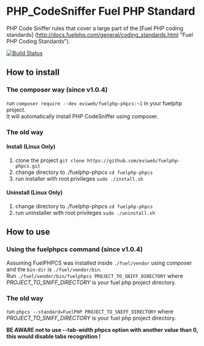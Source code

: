 PHP_CodeSniffer Fuel PHP Standard
=================================
    
PHP Code Sniffer rules that cover a large part of the [Fuel PHP coding standards]
(http://docs.fuelphp.com/general/coding_standards.html "Fuel PHP Coding Standards").
    
[![Build Status](https://travis-ci.org/eviweb/fuelphp-phpcs.png?branch=master)](https://travis-ci.org/eviweb/fuelphp-phpcs)
    
How to install
--------------

### The composer way (since v1.0.4)
run ``composer require --dev eviweb/fuelphp-phpcs:~1`` in your fuelphp project.    
It will automatically install PHP CodeSniffer using composer.
    
### The old way
#### Install (Linux Only)
1. clone the project ``git clone https://github.com/eviweb/fuelphp-phpcs.git``    
2. change directory to ./fuelphp-phpcs ``cd fuelphp-phpcs``    
3. run installer with root privileges ``sudo ./install.sh``
    
#### Uninstall (Linux Only)
1. change directory to ./fuelphp-phpcs ``cd fuelphp-phpcs``    
2. run uninstaller with root privileges ``sudo ./uninstall.sh``
    
How to use
----------

### Using the fuelphpcs command (since v1.0.4)
Assuming FuelPHPCS was installed inside ``./fuel/vendor`` using composer and the ``bin-dir`` is ``./fuel/vendor/bin``.    
Run ``./fuel/vendor/bin/fuelphpcs PROJECT_TO_SNIFF_DIRECTORY`` where 
*PROJECT_TO_SNIFF_DIRECTORY* is your fuel php project directory.     
    
### The old way
run ``phpcs --standard=FuelPHP PROJECT_TO_SNIFF_DIRECTORY`` where 
*PROJECT_TO_SNIFF_DIRECTORY* is your fuel php project directory.     
    
**BE AWARE not to use --tab-width phpcs option with another value than 0, 
this would disable tabs recognition !**    

